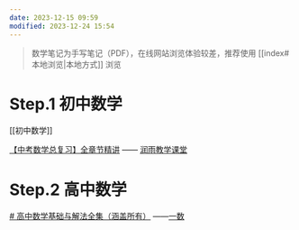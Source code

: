 ```yaml
---
date: 2023-12-15 09:59
modified: 2023-12-24 15:54
---
```


>数学笔记为手写笔记（PDF），在线网站浏览体验较差，推荐使用 [[index#本地浏览|本地方式]] 浏览

# Step.1 初中数学

[[初中数学]]

[【中考数学总复习】全章节精讲](https://www.bilibili.com/video/BV1kL411W7BL/) —— [润雨教学课堂](https://space.bilibili.com/627768614)

# Step.2 高中数学

[# 高中数学基础与解法全集（涵盖所有）](https://www.bilibili.com/video/BV147411K7xu/) ——[一数](https://space.bilibili.com/14229967)
